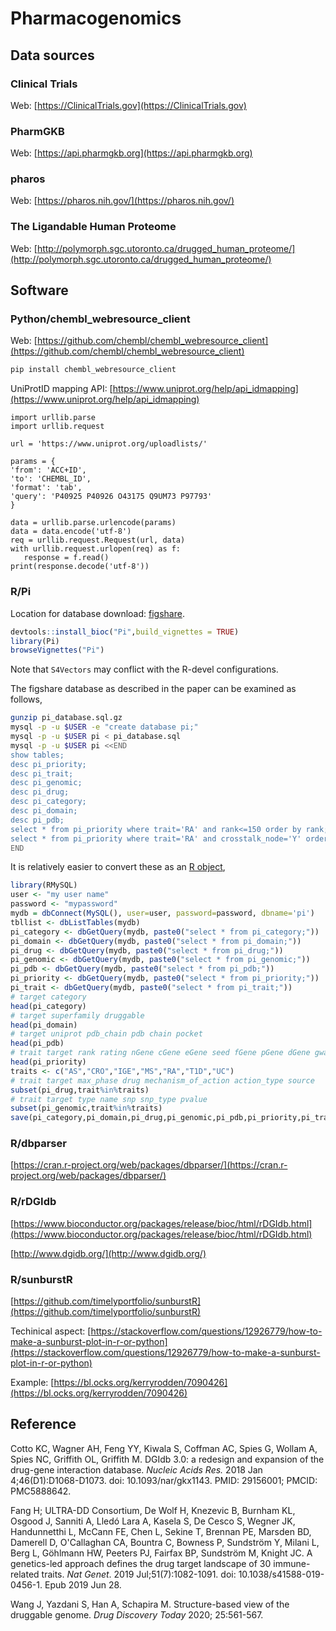 # Pharmacogenomics

## Data sources

### Clinical Trials

Web: [https://ClinicalTrials.gov](https://ClinicalTrials.gov)

### PharmGKB

Web: [https://api.pharmgkb.org](https://api.pharmgkb.org)

### pharos

Web: [https://pharos.nih.gov/](https://pharos.nih.gov/)

### The Ligandable Human Proteome

Web: [http://polymorph.sgc.utoronto.ca/drugged_human_proteome/](http://polymorph.sgc.utoronto.ca/drugged_human_proteome/)

## Software

### Python/chembl_webresource_client

Web: [https://github.com/chembl/chembl_webresource_client](https://github.com/chembl/chembl_webresource_client)
```bash
pip install chembl_webresource_client
```
UniProtID mapping API: [https://www.uniprot.org/help/api_idmapping](https://www.uniprot.org/help/api_idmapping)
```python3
import urllib.parse
import urllib.request

url = 'https://www.uniprot.org/uploadlists/'

params = {
'from': 'ACC+ID',
'to': 'CHEMBL_ID',
'format': 'tab',
'query': 'P40925 P40926 O43175 Q9UM73 P97793'
}

data = urllib.parse.urlencode(params)
data = data.encode('utf-8')
req = urllib.request.Request(url, data)
with urllib.request.urlopen(req) as f:
   response = f.read()
print(response.decode('utf-8'))
``` 

### R/Pi

Location for database download: [figshare](https://figshare.com/articles/dataset/Pi_database_for_drug_target_prioritizations_in_30_immune_traits/6972746).

```r
devtools::install_bioc("Pi",build_vignettes = TRUE)
library(Pi)
browseVignettes("Pi")
```
Note that `S4Vectors` may conflict with the R-devel configurations.

The figshare database as described in the paper can be examined as follows,

```bash
gunzip pi_database.sql.gz
mysql -p -u $USER -e "create database pi;"
mysql -p -u $USER pi < pi_database.sql
mysql -p -u $USER pi <<END
show tables;
desc pi_priority;
desc pi_trait;
desc pi_genomic;
desc pi_drug;
desc pi_category;
desc pi_domain;
desc pi_pdb;
select * from pi_priority where trait='RA' and rank<=150 order by rank;
select * from pi_priority where trait='RA' and crosstalk_node='Y' order by rank;
END
```
It is relatively easier to convert these as an [R object](files/pi_database.rda),
```r
library(RMySQL)
user <- "my user name"
password <- "mypassword"
mydb = dbConnect(MySQL(), user=user, password=password, dbname='pi')
tbllist <- dbListTables(mydb)
pi_category <- dbGetQuery(mydb, paste0("select * from pi_category;"))
pi_domain <- dbGetQuery(mydb, paste0("select * from pi_domain;"))
pi_drug <- dbGetQuery(mydb, paste0("select * from pi_drug;"))
pi_genomic <- dbGetQuery(mydb, paste0("select * from pi_genomic;"))
pi_pdb <- dbGetQuery(mydb, paste0("select * from pi_pdb;"))
pi_priority <- dbGetQuery(mydb, paste0("select * from pi_priority;"))
pi_trait <- dbGetQuery(mydb, paste0("select * from pi_trait;"))
# target category
head(pi_category)
# target superfamily druggable
head(pi_domain)
# target uniprot pdb_chain pdb chain pocket
head(pi_pdb)
# trait target rank rating nGene cGene eGene seed fGene pGene dGene gwas crosstalk_node num_neighbor approved phased druggable_category druggable_domain num_pdb num_pdb_with_druggable_pocket magnitude direction description
head(pi_priority)
traits <- c("AS","CRO","IGE","MS","RA","T1D","UC")
# trait target max_phase drug mechanism_of_action action_type source
subset(pi_drug,trait%in%traits)
# trait target type name snp snp_type pvalue
subset(pi_genomic,trait%in%traits)
save(pi_category,pi_domain,pi_drug,pi_genomic,pi_pdb,pi_priority,pi_trait,file="pi_database.rda")
```

### R/dbparser

[https://cran.r-project.org/web/packages/dbparser/](https://cran.r-project.org/web/packages/dbparser/)

### R/rDGIdb

[https://www.bioconductor.org/packages/release/bioc/html/rDGIdb.html](https://www.bioconductor.org/packages/release/bioc/html/rDGIdb.html)

[http://www.dgidb.org/](http://www.dgidb.org/)

### R/sunburstR

[https://github.com/timelyportfolio/sunburstR](https://github.com/timelyportfolio/sunburstR)

Techinical aspect: [https://stackoverflow.com/questions/12926779/how-to-make-a-sunburst-plot-in-r-or-python](https://stackoverflow.com/questions/12926779/how-to-make-a-sunburst-plot-in-r-or-python)

Example: [https://bl.ocks.org/kerryrodden/7090426](https://bl.ocks.org/kerryrodden/7090426)

## Reference

Cotto KC, Wagner AH, Feng YY, Kiwala S, Coffman AC, Spies G, Wollam A, Spies NC, Griffith OL, Griffith M. DGIdb 3.0: a redesign and expansion of the drug-gene interaction database. *Nucleic Acids Res.* 2018 Jan 4;46(D1):D1068-D1073. doi: 10.1093/nar/gkx1143. PMID: 29156001; PMCID: PMC5888642.

Fang H; ULTRA-DD Consortium, De Wolf H, Knezevic B, Burnham KL, Osgood J, Sanniti A, Lledó Lara A, Kasela S, De Cesco S, Wegner JK, Handunnetthi L, McCann FE, Chen L, Sekine T, Brennan PE, Marsden BD, Damerell D, O'Callaghan CA, Bountra C, Bowness P, Sundström Y, Milani L, Berg L, Göhlmann HW, Peeters PJ, Fairfax BP, Sundström M, Knight JC.
A genetics-led approach defines the drug target landscape of 30 immune-related traits.
*Nat Genet*. 2019 Jul;51(7):1082-1091. doi: 10.1038/s41588-019-0456-1. Epub 2019 Jun 28.

Wang J, Yazdani S, Han A, Schapira M. Structure-based view of the druggable genome. *Drug Discovery Today* 2020; 25:561-567.
